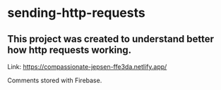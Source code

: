 # sending-http-requests

## This project was created to understand better how http requests working.

Link: https://compassionate-jepsen-ffe3da.netlify.app/

Comments stored with Firebase.
